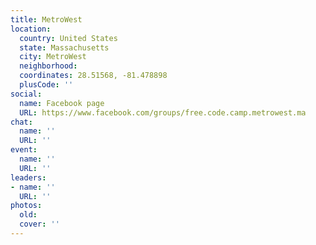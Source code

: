 ```yaml
---
title: MetroWest
location:
  country: United States
  state: Massachusetts
  city: MetroWest
  neighborhood: 
  coordinates: 28.51568, -81.478898
  plusCode: ''
social:
  name: Facebook page
  URL: https://www.facebook.com/groups/free.code.camp.metrowest.ma
chat:
  name: ''
  URL: ''
event:
  name: ''
  URL: ''
leaders:
- name: ''
  URL: ''
photos:
  old: 
  cover: ''
---
```

